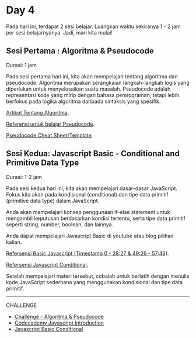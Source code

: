 # Day 4

Pada hari ini, terdapat 2 sesi belajar. Luangkan waktu sekiranya 1 - 2 jam per sesi belajarnyanya. Jadi, mari kita mulai!

## Sesi Pertama : Algoritma & Pseudocode

Durasi: 1 jam

Pada sesi pertama hari ini, kita akan mempelajari tentang algoritma dan pseudocode. Algoritma merupakan serangkaian langkah-langkah logis yang diperlukan untuk menyelesaikan suatu masalah. Pseudocode adalah representasi kode yang mirip dengan bahasa pemrograman, tetapi lebih berfokus pada logika algoritma daripada sintaksis yang spesifik.

[Artiket Tentang Algoritma](https://www.geeksforgeeks.org/fundamentals-of-algorithms/).

[Referensi untuk belajar Pseudocode](https://www.youtube.com/watch?v=PwGA4Lm8zuE).

[Pseudocode Cheat Sheet/Template](/day4/pseudocodeCheatSheet.md).

## Sesi Kedua: Javascript Basic - Conditional and Primitive Data Type

Durasi: 1-2 jam

Pada sesi kedua hari ini, kita akan mempelajari dasar-dasar JavaScript. Fokus kita akan pada kondisional (conditional) dan tipe data primitif (primitive data type) dalam JavaScript.

Anda akan mempelajari konsep penggunaan if-else statement untuk mengambil keputusan berdasarkan kondisi tertentu, serta tipe data primitif seperti string, number, boolean, dan lainnya.

Anda dapat mempelajari Javascript Basic di youtube atau blog pilihan kalian.

[Refersensi Basic Javascript (Timestamp 0 - 28:27 &amp; 49:26 - 57:46)](https://www.youtube.com/watch?v=XIOLqoPHCJ4&list=PLC3y8-rFHvwhuX4qGvFx-wPy_MEi6Jdp7&index=5).

[Refersensi Javascript Conditional](https://www.youtube.com/watch?v=IsG4Xd6LlsM&list=PLTjRvDozrdlxEIuOBZkMAK5uiqp8rHUax&index=7).

Setelah mempelajari materi tersebut, cobalah untuk berlatih dengan menulis kode JavaScript sederhana yang menggunakan kondisional dan tipe data primitif.

---

CHALLENGE

- [Challenge - Algoritma &amp; Pseudocode](/day4/example-celcius-fahrenheit.md)
- [Codecademy Javascript Introduction](https://www.codecademy.com/enrolled/courses/introduction-to-javascript)
- [Javascript Basic Conditional](/day4/javascript-task.md)
